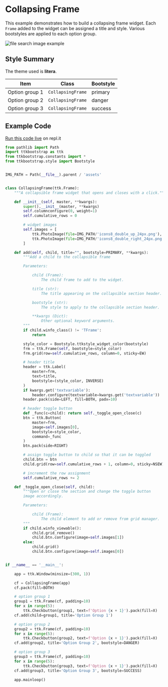 # Collapsing Frame
This example demonstrates how to build a collapsing frame widget. Each `Frame` added to the widget can be assigned a title and style. Various bootstyles are applied to each option group.

![file search image example](../assets/gallery/collapsing_frame.png)

## Style Summary
The theme used is **litera**.

| Item           | Class             | Bootstyle |
| -------------- | ----------------- | --------- |
| Option group 1 | `CollapsingFrame` | primary   |
| Option group 2 | `CollapsingFrame` | danger    |
| Option group 3 | `CollapsingFrame` | success   |

## Example Code
[Run this code live](https://replit.com/@israel-dryer/collapsing-frame#main.py) on repl.it

```python
from pathlib import Path
import ttkbootstrap as ttk
from ttkbootstrap.constants import *
from ttkbootstrap.style import Bootstyle


IMG_PATH = Path(__file__).parent / 'assets'


class CollapsingFrame(ttk.Frame):
    """A collapsible frame widget that opens and closes with a click."""

    def __init__(self, master, **kwargs):
        super().__init__(master, **kwargs)
        self.columnconfigure(0, weight=1)
        self.cumulative_rows = 0

        # widget images
        self.images = [
            ttk.PhotoImage(file=IMG_PATH/'icons8_double_up_24px.png'),
            ttk.PhotoImage(file=IMG_PATH/'icons8_double_right_24px.png')
        ]

    def add(self, child, title="", bootstyle=PRIMARY, **kwargs):
        """Add a child to the collapsible frame

        Parameters:

            child (Frame):
                The child frame to add to the widget.

            title (str):
                The title appearing on the collapsible section header.

            bootstyle (str):
                The style to apply to the collapsible section header.

            **kwargs (Dict):
                Other optional keyword arguments.
        """
        if child.winfo_class() != 'TFrame':
            return

        style_color = Bootstyle.ttkstyle_widget_color(bootstyle)
        frm = ttk.Frame(self, bootstyle=style_color)
        frm.grid(row=self.cumulative_rows, column=0, sticky=EW)

        # header title
        header = ttk.Label(
            master=frm,
            text=title,
            bootstyle=(style_color, INVERSE)
        )
        if kwargs.get('textvariable'):
            header.configure(textvariable=kwargs.get('textvariable'))
        header.pack(side=LEFT, fill=BOTH, padx=10)

        # header toggle button
        def _func(c=child): return self._toggle_open_close(c)
        btn = ttk.Button(
            master=frm,
            image=self.images[0],
            bootstyle=style_color,
            command=_func
        )
        btn.pack(side=RIGHT)

        # assign toggle button to child so that it can be toggled
        child.btn = btn
        child.grid(row=self.cumulative_rows + 1, column=0, sticky=NSEW)

        # increment the row assignment
        self.cumulative_rows += 2

    def _toggle_open_close(self, child):
        """Open or close the section and change the toggle button 
        image accordingly.

        Parameters:

            child (Frame):
                The child element to add or remove from grid manager.
        """
        if child.winfo_viewable():
            child.grid_remove()
            child.btn.configure(image=self.images[1])
        else:
            child.grid()
            child.btn.configure(image=self.images[0])


if __name__ == '__main__':

    app = ttk.Window(minsize=(300, 1))

    cf = CollapsingFrame(app)
    cf.pack(fill=BOTH)

    # option group 1
    group1 = ttk.Frame(cf, padding=10)
    for x in range(5):
        ttk.Checkbutton(group1, text=f'Option {x + 1}').pack(fill=X)
    cf.add(child=group1, title='Option Group 1')

    # option group 2
    group2 = ttk.Frame(cf, padding=10)
    for x in range(5):
        ttk.Checkbutton(group2, text=f'Option {x + 1}').pack(fill=X)
    cf.add(group2, title='Option Group 2', bootstyle=DANGER)

    # option group 3
    group3 = ttk.Frame(cf, padding=10)
    for x in range(5):
        ttk.Checkbutton(group3, text=f'Option {x + 1}').pack(fill=X)
    cf.add(group3, title='Option Group 3', bootstyle=SUCCESS)

    app.mainloop()
```